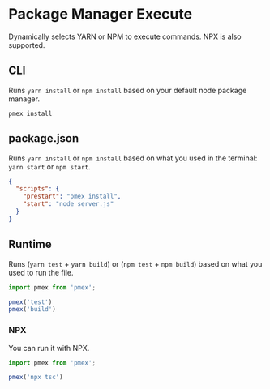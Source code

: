 # Package Manager Execute

Dynamically selects YARN or NPM to execute commands. NPX is also supported.

## CLI

Runs `yarn install` or `npm install` based on your default node package manager.

```shell
pmex install
```

## package.json

Runs `yarn install` or `npm install` based on what you used in the terminal: `yarn start` or `npm start`.

```json
{
  "scripts": {
    "prestart": "pmex install",
    "start": "node server.js"
  }
}
```

## Runtime

Runs (`yarn test` + `yarn build`) or (`npm test` + `npm build`) based on what you used to run the file.

```js
import pmex from 'pmex';

pmex('test')
pmex('build')
```

### NPX

You can run it with NPX.

```js
import pmex from 'pmex';

pmex('npx tsc')
```

